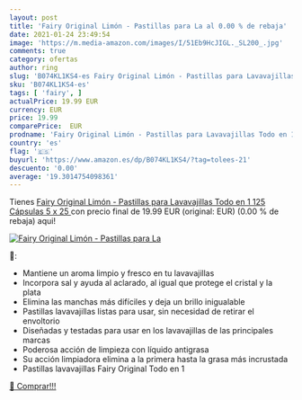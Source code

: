 ```yaml
---
layout: post
title: 'Fairy Original Limón - Pastillas para La al 0.00 % de rebaja'
date: 2021-01-24 23:49:54
image: 'https://m.media-amazon.com/images/I/51Eb9HcJIGL._SL200_.jpg'
comments: true
category: ofertas
author: ring
slug: 'B074KL1KS4-es Fairy Original Limón - Pastillas para Lavavajillas Todo en...'
sku: 'B074KL1KS4-es'
tags: [ 'fairy', ]
actualPrice: 19.99 EUR
currency: EUR
price: 19.99
comparePrice:  EUR
prodname: 'Fairy Original Limón - Pastillas para Lavavajillas Todo en 1  125 Cápsulas  5 x 25 '
country: 'es'
flag: '🇪🇸'
buyurl: 'https://www.amazon.es/dp/B074KL1KS4/?tag=tolees-21'
descuento: '0.00'
average: '19.3014754098361'
---
```


Tienes [Fairy Original Limón - Pastillas para Lavavajillas Todo en 1  125 Cápsulas  5 x 25 ](https://www.amazon.es/dp/B074KL1KS4/?tag=tolees-21) con precio final de  19.99 EUR (original:  EUR) (0.00 %  de rebaja) aqui!

[![Fairy Original Limón - Pastillas para La](https://m.media-amazon.com/images/I/51Eb9HcJIGL._SL200_.jpg)](https://www.amazon.es/dp/B074KL1KS4/?tag=tolees-21)

🔎:

- Mantiene un aroma limpio y fresco en tu lavavajillas
- Incorpora sal y ayuda al aclarado, al igual que protege el cristal y la plata
- Elimina las manchas más difíciles y deja un brillo inigualable
- Pastillas lavavajillas listas para usar, sin necesidad de retirar el envoltorio
- Diseñadas y testadas para usar en los lavavajillas de las principales marcas
- Poderosa acción de limpieza con líquido antigrasa
- Su acción limpiadora elimina a la primera hasta la grasa más incrustada
- Pastillas lavavajillas Fairy Original Todo en 1

[🛒 Comprar!!!](https://www.amazon.es/dp/B074KL1KS4/?tag=tolees-21)
